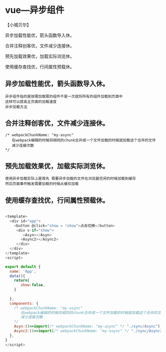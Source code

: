 # vue—异步组件
【小城贝尔】

异步加载性能优，箭头函数导入休。

合并注释创客优，文件减少连接休。

预先加载效果优，加载实际浏览休。

使用缓存查找优，行间属性预载休。

## 异步加载性能优，箭头函数导入休。
    异步组件指的是按需加载需的组件不是一次就将所有的组件加载到页面中
    这样可以提高主页面的加载速度
    异步加载方法

## 合并注释创客优，文件减少连接休。
    /* webpackChunkName: "my-async" 
       在webpack编辑的时候将相同的chunk合并成一个文件加载的时候就加载这个合并的文件
       减少连接次数
    */
## 预先加载效果优，加载实际浏览休。
    使用异步加载实际上是首先 需要异步加载的文件在浏览器空闲的时候加载到缓存
    然后页面事件触发需要加载的时候从缓存加载
## 使用缓存查找优，行间属性预载休。

```js
        
<template>
  <div id="app">
    <button @click="show = !show">点击切换</button>
     <div v-if="show">
        <Asyn></Asyn>
       <Async2></Async2>
     </div>
  </div>
</template>
<script>

export default {
  name: 'App',
  data(){
    return{
       show:false,
    }
   
  },
  components: {
    /* webpackChunkName: "my-async" 
       在webpack编辑的时候将相同的chunk合并成一个文件加载的时候就加载这个合并的文件
       减少连接次数
    */
    Asyn:()=>import(/* webpackChunkName: "my-async" */ "./sync/Async"),
    Async2:()=>import(/* webpackChunkName: "my-async" */ "./sync/Async2")
  },
}
</script>

```